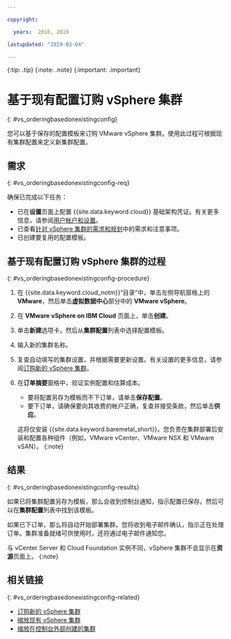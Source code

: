 ```yaml
---

copyright:

  years:  2016, 2019

lastupdated: "2019-03-04"

---
```


{:tip: .tip}
{:note: .note}
{:important: .important}

# 基于现有配置订购 vSphere 集群
{: #vs_orderingbasedonexistingconfig}

您可以基于保存的配置模板来订购 VMware vSphere 集群。使用此过程可根据现有集群配置来定义新集群配置。

## 需求
{: #vs_orderingbasedonexistingconfig-req}

确保已完成以下任务：
*  已在**设置**页面上配置 {{site.data.keyword.cloud}} 基础架构凭证。有关更多信息，请参阅[用户帐户和设置](/docs/services/vmwaresolutions/vmonic?topic=vmware-solutions-useraccount)。
*  已查看[针对 vSphere 集群的需求和规划](/docs/services/vmwaresolutions/vsphere?topic=vmware-solutions-vs_planning)中的需求和注意事项。
*  已创建要复用的配置模板。

## 基于现有配置订购 vSphere 集群的过程
{: #vs_orderingbasedonexistingconfig-procedure}

1. 在 {{site.data.keyword.cloud_notm}}“目录”中，单击左侧导航窗格上的 **VMware**，然后单击**虚拟数据中心**部分中的 **VMware vSphere**。
2. 在 **VMware vSphere on IBM Cloud** 页面上，单击**创建**。  
3. 单击**新建**选项卡，然后从**集群配置**列表中选择配置模板。
4. 输入新的集群名称。
5. 复查自动填写的集群设置，并根据需要更新设置。有关设置的更多信息，请参阅[订购新的 vSphere 集群](/docs/services/vmwaresolutions/vsphere?topic=vmware-solutions-vs_orderinginstances)。
6. 在**订单摘要**窗格中，验证实例配置和估算成本。
   * 要将配置另存为模板而不下订单，请单击**保存配置**。
   * 要下订单，请确保要向其收费的帐户正确，复查并接受条款，然后单击**供应**。

   这将仅安装 {{site.data.keyword.baremetal_short}}。您负责在集群部署后安装和配置各种组件（例如，VMware vCenter、VMware NSX 和 VMware vSAN）。
   {:note}

## 结果
{: #vs_orderingbasedonexistingconfig-results}

如果已将集群配置另存为模板，那么会收到控制台通知，指示配置已保存。然后可以在**集群配置**列表中找到该模板。

如果已下订单，那么将自动开始部署集群。您将收到电子邮件确认，指示正在处理订单。集群准备就绪可供使用时，还将通过电子邮件通知您。

与 vCenter Server 和 Cloud Foundation 实例不同，vSphere 集群不会显示在**资源**页面上。
{:note}

## 相关链接
{: #vs_orderingbasedonexistingconfig-related}

* [订购新的 vSphere 集群](/docs/services/vmwaresolutions/vsphere?topic=vmware-solutions-vs_orderinginstances)
* [缩放现有 vSphere 集群](/docs/services/vmwaresolutions/vsphere?topic=vmware-solutions-vs_scalingexistingclusters)
* [缩放在控制台外部创建的集群](/docs/services/vmwaresolutions/vsphere?topic=vmware-solutions-vs_orderingforclustersoutside)
